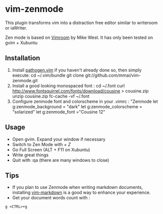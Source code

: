 vim-zenmode
===========

This plugin transforms vim into a distraction free editor similar to writeroom or iaWriter.

Zen mode is based on [Vimroom](http://projects.mikewest.org/vimroom/) by Mike West. It has only been tested on gvim + Xubuntu

Installation
------------

1. Install [pathogen.vim](https://github.com/tpope/vim-pathogen) if you haven't already done so, then simply execute:
  cd ~/.vim/bundle
  git clone git://github.com/mmai/vim-zenmode.git
2. Install a good looking monospaced font :
  cd ~/.font
  curl http://www.fontsquirrel.com/fonts/download/cousine > cousine.zip
  unzip cousine.zip
  fc-cache -vf ~/.font
3. Configure zenmode font and colorscheme in your .vimrc :
  "Zenmode
  let g:zenmode_background = "dark"
  let g:zenmode_colorscheme = "solarized"
  let g:zenmode_font ="Cousine 12"

Usage
-----

* Open gvim. Expand your window if necessary
* Switch to Zen Mode with _<LEADER> + Z_
* Go Full Screen (ALT + F11 on Xubuntu)
* Write great things
* Quit with :qa (there are many windows to close)

Tips
----

* If you plan to use Zenmode when writing markdown documents, installing [vim-markdown](https://github.com/plasticboy/vim-markdown) is a good way to enhance your experience.
* Get your document words count with :
```
g <CTRL>+g
```
